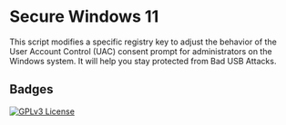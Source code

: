 
# Secure Windows 11

This script modifies a specific registry key to adjust the behavior of the User Account Control (UAC) consent prompt for administrators on the Windows system. It will help you stay protected from Bad USB Attacks.




## Badges




[![GPLv3 License](https://img.shields.io/badge/License-GPL%20v3-yellow.svg)](https://opensource.org/licenses/)

